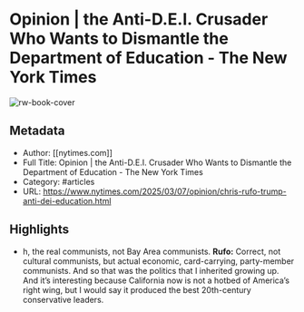# Opinion | the Anti-D.E.I. Crusader Who Wants to Dismantle the Department of Education - The New York Times

![rw-book-cover](https://readwise-assets.s3.amazonaws.com/static/images/article2.74d541386bbf.png)

## Metadata
- Author: [[nytimes.com]]
- Full Title: Opinion | the Anti-D.E.I. Crusader Who Wants to Dismantle the Department of Education - The New York Times
- Category: #articles
- URL: https://www.nytimes.com/2025/03/07/opinion/chris-rufo-trump-anti-dei-education.html

## Highlights
- h, the real communists, not Bay Area communists.
  **Rufo:** Correct, not cultural communists, but actual economic, card-carrying, party-member communists. And so that was the politics that I inherited growing up. And it’s interesting because California now is not a hotbed of America’s right wing, but I would say it produced the best 20th-century conservative leaders.
